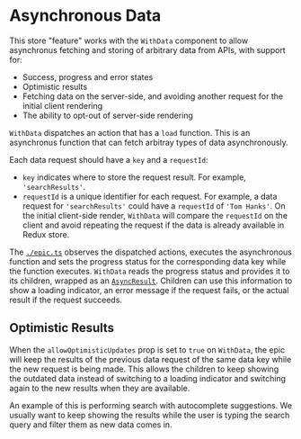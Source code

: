 # Asynchronous Data

This store "feature" works with the `WithData` component to allow asynchronus fetching and storing of arbitrary data from APIs, with support for:

- Success, progress and error states
- Optimistic results
- Fetching data on the server-side, and avoiding another request for the initial client rendering
- The ability to opt-out of server-side rendering

`WithData` dispatches an action that has a `load` function. This is an asynchronus function that can fetch arbitray types of data asynchronously.

Each data request should have a `key` and a `requestId`:

- `key` indicates where to store the request result. For example, `'searchResults'`.
- `requestId` is a unique identifier for each request. For example, a data request for `'searchResults'` could have a `requestId` of `'Tom Hanks'`. On the initial client-side render, `WithData` will compare the `requestId` on the client and avoid repeating the request if the data is already available in Redux store.

The [`./epic.ts`](./epic.ts) observes the dispatched actions, executes the asynchronous function and sets the progress status for the corresponding data key while the function executes. `WithData` reads the progress status and provides it to its children, wrapped as an [`AsyncResult`](/src/app/helpers/asyncResults.ts). Children can use this information to show a loading indicator, an error message if the request fails, or the actual result if the request succeeds.

## Optimistic Results

When the `allowOptimisticUpdates` prop is set to `true` on `WithData`, the epic will keep the results of the previous data request of the same data key while the new request is being made. This allows the children to keep showing the outdated data instead of switching to a loading indicator and switching again to the new results when they are available.

An example of this is performing search with autocomplete suggestions. We usually want to keep showing the results while the user is typing the search query and filter them as new data comes in.
